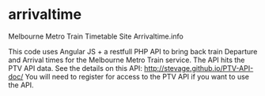 arrivaltime
===========

Melbourne Metro Train Timetable Site Arrivaltime.info

This code uses Angular JS + a restfull PHP API to bring back train Departure and Arrival times for the Melbourne Metro Train service.
The API hits the PTV API data. See the details on this API: http://stevage.github.io/PTV-API-doc/ You will need to register for access to the PTV API if you want to use the API.

